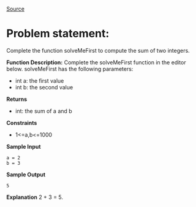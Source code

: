 [Source](https://www.hackerrank.com/challenges/solve-me-first)
# Problem statement:
Complete the function solveMeFirst to compute the sum of two integers.


**Function Description:**
Complete the solveMeFirst function in the editor below.
solveMeFirst has the following parameters:
* int a: the first value
* int b: the second value

**Returns**  
* int: the sum of a and b

**Constraints**  
* 1<=a,b<=1000

**Sample Input**
```
a = 2
b = 3
```

**Sample Output**
```
5
```

**Explanation**
2 + 3 = 5. 